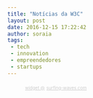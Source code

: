 ```yaml
---
title: "Notícias da W3C"
layout: post
date: 2016-12-15 17:22:42
author: soraia
tags: 
 - tech
 - innovation
 - empreendedores
 - startups
---
```


<!-- start sw-rss-feed code --> 
<script type="text/javascript"> 
<!-- 
rssfeed_url = new Array(); 
rssfeed_url[0]="http://news.mit.edu/rss/feed"; rssfeed_url[1]="http://www.techradar.com/rss";  
rssfeed_frame_width="700"; 
rssfeed_frame_height="150"; 
rssfeed_scroll="on"; 
rssfeed_scroll_step="6"; 
rssfeed_scroll_bar="off"; 
rssfeed_target="_blank"; 
rssfeed_font_size="12"; 
rssfeed_font_face=""; 
rssfeed_border="on"; 
rssfeed_css_url="http://feed.surfing-waves.com/css/style4.css"; 
rssfeed_title="on"; 
rssfeed_title_name=""; 
rssfeed_title_bgcolor="#3366ff"; 
rssfeed_title_color="#fff"; 
rssfeed_title_bgimage="http://"; 
rssfeed_footer="off"; 
rssfeed_footer_name="rss feed"; 
rssfeed_footer_bgcolor="#fff"; 
rssfeed_footer_color="#333"; 
rssfeed_footer_bgimage="http://"; 
rssfeed_item_title_length="50"; 
rssfeed_item_title_color="#666"; 
rssfeed_item_bgcolor="#fff"; 
rssfeed_item_bgimage="http://"; 
rssfeed_item_border_bottom="on"; 
rssfeed_item_source_icon="off"; 
rssfeed_item_date="off"; 
rssfeed_item_description="on"; 
rssfeed_item_description_length="120"; 
rssfeed_item_description_color="#666"; 
rssfeed_item_description_link_color="#333"; 
rssfeed_item_description_tag="off"; 
rssfeed_no_items="0"; 
rssfeed_cache = "a9fbf6cf93803a3be7455bd80e8f2701"; 
//--> 
</script> 
<script type="text/javascript" src="http://feed.surfing-waves.com/js/rss-feed.js"></script> 
<!-- The link below helps keep this service FREE, and helps other people find the SW widget. Please be cool and keep it! Thanks. --> 
<div style="text-align:right; width:180px;"><a href="http://www.surfing-waves.com/feed.htm" target="_blank" style="color:#ccc;font-size:10px">widget @</a> <a href="http://www.surfing-waves.com" target="_blank" style="color:#ccc;font-size:10px">surfing-waves.com</a></div> 
<!-- end sw-rss-feed code -->